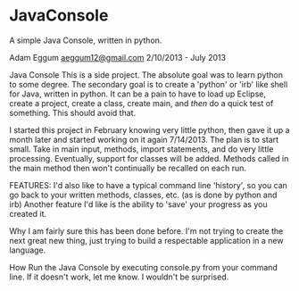 JavaConsole
===========

A simple Java Console, written in python.

Adam Eggum
aeggum12@gmail.com
2/10/2013 - July 2013

Java Console
This is a side project.  The absolute goal was to learn python to some degree.
The secondary goal is to create a 'python' or 'irb' like shell for Java, written in python.
It can be a pain to have to load up Eclipse, create a project, create a class, create main, and *then* do a quick test of something.  This should avoid that.

I started this project in February knowing very little python, then gave it up a month later and started working on it again 7/14/2013.
The plan is to start small.  Take in main input, methods, import statements, and do very little processing.
Eventually, support for classes will be added.  Methods called in the main method then won't continually be recalled on each run.

FEATURES:
I'd also like to have a typical command line 'history', so you can go back to your written methods, classes, etc.  (as is done by python and irb)
Another feature I'd like is the ability to 'save' your progress as you created it.

Why
I am fairly sure this has been done before.  I'm not trying to create the next great new thing, just trying to build a respectable application in a new language.

How
Run the Java Console by executing console.py from your command line.  If it doesn't work, let me know.  I wouldn't be surprised.
